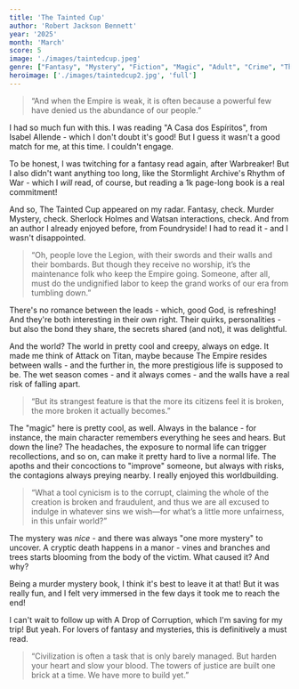 ```yaml
---
title: 'The Tainted Cup'
author: 'Robert Jackson Bennett'
year: '2025'
month: 'March'
score: 5
image: './images/taintedcup.jpeg'
genre: ["Fantasy", "Mystery", "Fiction", "Magic", "Adult", "Crime", "Thriller" ]
heroimage: ['./images/taintedcup2.jpg', 'full']
---
```


> “And when the Empire is weak, it is often because a powerful few have denied us the abundance of our people.”

I had so much fun with this. I was reading "A Casa dos Espíritos", from Isabel Allende - which I don't doubt it's good! But I guess it wasn't a good match for me, at this time. I couldn't engage.

To be honest, I was twitching for a fantasy read again, after Warbreaker! But I also didn't want anything too long, like the Stormlight Archive's Rhythm of War - which I _will_ read, of course, but reading a 1k page-long book is a real commitment!

And so, The Tainted Cup appeared on my radar. Fantasy, check. Murder Mystery, check. Sherlock Holmes and Watsan interactions, check. And from an author I already enjoyed before, from Foundryside! I had to read it - and I wasn't disappointed.

> “Oh, people love the Legion, with their swords and their walls and their bombards. But though they receive no worship, it’s the maintenance folk who keep the Empire going. Someone, after all, must do the undignified labor to keep the grand works of our era from tumbling down.”

There's no romance between the leads - which, good God, is refreshing! And they're both interesting in their own right. Their quirks, personalities - but also the bond they share, the secrets shared (and not), it was delightful. 

And the world? The world in pretty cool and creepy, always on edge. It made me think of Attack on Titan, maybe because The Empire resides between walls - and the further in, the more prestigious life is supposed to be. The wet season comes - and it always comes - and the walls have a real risk of falling apart.

> “But its strangest feature is that the more its citizens feel it is broken, the more broken it actually becomes.”

The "magic" here is pretty cool, as well. Always in the balance - for instance, the main character remembers everything he sees and hears. But down the line? The headaches, the exposure to normal life can trigger recollections, and so on, can make it pretty hard to live a normal life. The apoths and their concoctions to "improve" someone, but always with risks, the contagions always preying nearby. I really enjoyed this worldbuilding.

> “What a tool cynicism is to the corrupt, claiming the whole of the creation is broken and fraudulent, and thus we are all excused to indulge in whatever sins we wish—for what’s a little more unfairness, in this unfair world?”

The mystery was _nice_ - and there was always "one more mystery" to uncover. A cryptic death happens in a manor - vines and branches and trees starts blooming from the body of the victim. What caused it? And why?

Being a murder mystery book, I think it's best to leave it at that! But it was really fun, and I felt very immersed in the few days it took me to reach the end!

I can't wait to follow up with A Drop of Corruption, which I'm saving for my trip! But yeah. For lovers of fantasy and mysteries, this is definitively a must read.

> “Civilization is often a task that is only barely managed. But harden your heart and slow your blood. The towers of justice are built one brick at a time. We have more to build yet.” 